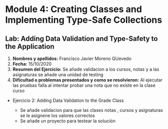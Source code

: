 # Module 4: Creating Classes and Implementing Type-Safe Collections

## Lab: Adding Data Validation and Type-Safety to the Application

1. **Nombres y apellidos:** Francisco Javier Moreno QUevedo
2. **Fecha:** 15/10/2020
3. **Resumen del Ejercicio:** Se añade validacion a los cursos, notas y a las asignaturas se añade una unidad de testing 
4. **Dificultad o problemas presentados y como se resolvieron:** Al ejecutar las pruebas falla al intentar probar una nota que no existe en la clase curso



- Ejercicio 2: Adding Data Validation to the Grade Class

  - Se añade validacion para que las clases notas , cursos y asignaturas se le asignene los valores correctos
  - Se añade un proyecto para testear la solución

